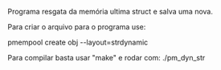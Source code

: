 Programa resgata da memória ultima struct e salva uma nova.

Para criar o arquivo para o programa use:

pmempool create obj --layout=strdynamic <nome do arquivo>

Para compilar basta usar "make" e rodar com: 
  ./pm_dyn_str <nome do arquivo>
